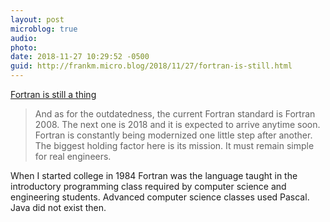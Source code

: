 ```yaml
---
layout: post
microblog: true
audio: 
photo: 
date: 2018-11-27 10:29:52 -0500
guid: http://frankm.micro.blog/2018/11/27/fortran-is-still.html
---
```

[Fortran is still a thing](https://wordsandbuttons.online/fortran_is_still_a_thing.html)
>And as for the outdatedness, the current Fortran standard is Fortran 2008. The next one is 2018 and it is expected to arrive anytime soon. Fortran is constantly being modernized one little step after another. The biggest holding factor here is its mission. It must remain simple for real engineers.

When I started college in 1984 Fortran was the language taught in the introductory programming class required by computer science and engineering students. Advanced computer science classes used Pascal. Java did not exist then. 
